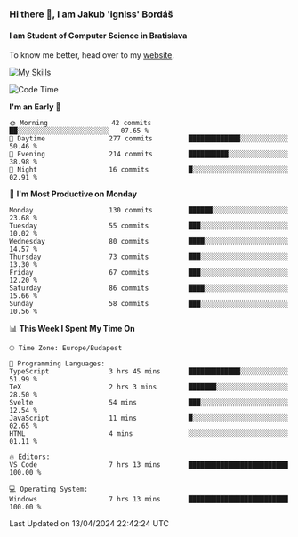 ### Hi there 👋, I am Jakub 'igniss' Bordáš

#### I am Student of Computer Science in Bratislava
To know me better, head over to my [website](https://bordas.sk).

[![My Skills](https://skillicons.dev/icons?i=js,html,css,figma,svelte,java,kotlin,python,postgresql,typescript,nest,nodejs)](https://bordas.sk)


<!--START_SECTION:waka-->
![Code Time](http://img.shields.io/badge/Code%20Time-1%2C466%20hrs%204%20mins-blue)

**I'm an Early 🐤** 

```text
🌞 Morning                42 commits          ██░░░░░░░░░░░░░░░░░░░░░░░   07.65 % 
🌆 Daytime                277 commits         █████████████░░░░░░░░░░░░   50.46 % 
🌃 Evening                214 commits         ██████████░░░░░░░░░░░░░░░   38.98 % 
🌙 Night                  16 commits          █░░░░░░░░░░░░░░░░░░░░░░░░   02.91 % 
```
📅 **I'm Most Productive on Monday** 

```text
Monday                   130 commits         ██████░░░░░░░░░░░░░░░░░░░   23.68 % 
Tuesday                  55 commits          ███░░░░░░░░░░░░░░░░░░░░░░   10.02 % 
Wednesday                80 commits          ████░░░░░░░░░░░░░░░░░░░░░   14.57 % 
Thursday                 73 commits          ███░░░░░░░░░░░░░░░░░░░░░░   13.30 % 
Friday                   67 commits          ███░░░░░░░░░░░░░░░░░░░░░░   12.20 % 
Saturday                 86 commits          ████░░░░░░░░░░░░░░░░░░░░░   15.66 % 
Sunday                   58 commits          ███░░░░░░░░░░░░░░░░░░░░░░   10.56 % 
```


📊 **This Week I Spent My Time On** 

```text
🕑︎ Time Zone: Europe/Budapest

💬 Programming Languages: 
TypeScript               3 hrs 45 mins       █████████████░░░░░░░░░░░░   51.99 % 
TeX                      2 hrs 3 mins        ███████░░░░░░░░░░░░░░░░░░   28.50 % 
Svelte                   54 mins             ███░░░░░░░░░░░░░░░░░░░░░░   12.54 % 
JavaScript               11 mins             █░░░░░░░░░░░░░░░░░░░░░░░░   02.65 % 
HTML                     4 mins              ░░░░░░░░░░░░░░░░░░░░░░░░░   01.11 % 

🔥 Editors: 
VS Code                  7 hrs 13 mins       █████████████████████████   100.00 % 

💻 Operating System: 
Windows                  7 hrs 13 mins       █████████████████████████   100.00 % 
```


 Last Updated on 13/04/2024 22:42:24 UTC
<!--END_SECTION:waka-->
